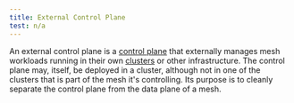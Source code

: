 ```yaml
---
title: External Control Plane
test: n/a
---
```


An external control plane is a [control plane](/docs/reference/glossary/#control-plane)
that externally manages mesh workloads running in their own [clusters](/docs/reference/glossary/#cluster)
or other infrastructure. The control plane may, itself, be deployed in a cluster, although not
in one of the clusters that is part of the mesh it's controlling.
Its purpose is to cleanly separate the control plane from the data plane of a mesh.
